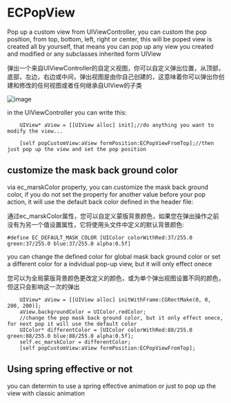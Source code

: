 # ECPopView
Pop up a custom view from UIViewController, you can custom the pop position, from top, bottom, left, right or center, this will be poped view is created all by yourself, that means you can pop up any view you created and modified or any subclasses inherited form UIView

弹出一个来自UIViewController的自定义视图，你可以自定义弹出位置，从顶部，底部，左边，右边或中间，弹出视图是由你自己创建的，这意味着你可以弹出你创建和修改的任何视图或者任何继承自UIView的子类

![image](https://github.com/zxwcool/ECPopView/blob/master/ECPopViewGIF.gif)

in the UIViewController you can write this:
```
    UIView* aView = [[UIView alloc] init];//do anything you want to modify the view...

    [self popCustomView:aView formPosition:ECPopViewFromTop];//then just pop up the view and set the pop position
```

## customize the mask back ground color 
via ec_marskColor property, you can customize the mask back ground color, if you do not set the property for another value before your pop action, it will use the default back color defined in the header file:

通过ec_marskColor属性，您可以自定义蒙版背景颜色，如果您在弹出操作之前没有为另一个值设置属性，它将使用头文件中定义的默认背景颜色:
```
#define EC_DEFAULT_MASK_COLOR [UIColor colorWithRed:37/255.0 green:37/255.0 blue:37/255.0 alpha:0.5f]
```
you can change the defined color for global mask back ground color or set a different color for a indvidual pop-up view, but it will only effect onece

您可以为全局蒙版背景颜色更改定义的颜色，或为单个弹出视图设置不同的颜色，但这只会影响这一次的弹出

```
    UIView* aView = [[UIView alloc] initWithFrame:CGRectMake(0, 0, 200, 200)];
    aView.backgroundColor = UIColor.redColor;
    //change the pop mask back ground color, but it only effect onece, for next pop it will use the default color
    UIColor* differentColor = [UIColor colorWithRed:88/255.0 green:88/255.0 blue:88/255.0 alpha:0.5f];
    self.ec_marskColor = differentColor;
    [self popCustomView:aView formPosition:ECPopViewFromTop];
```

## Using spring effective or not
you can determin to use a spring effective animation or just to pop up the view with classic animation
